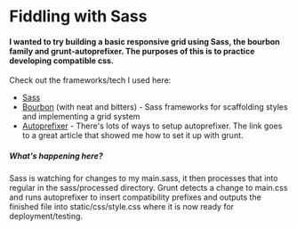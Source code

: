 # Fiddling with Sass
#### I wanted to try building a basic responsive grid using Sass, the bourbon family and grunt-autoprefixer. The purposes of this is to practice developing compatible css.

Check out the frameworks/tech I used here:
* [Sass](http://sass-lang.com/)
* [Bourbon](http://bourbon.io) (with neat and bitters) - Sass frameworks for scaffolding styles and implementing a grid system
* [Autoprefixer](https://css-tricks.com/autoprefixer/) - There's lots of ways to setup autoprefixer. The link goes to a great article that showed me how to set it up with grunt.

##### What's happening here?

Sass is watching for changes to my main.sass, it then processes that into regular in the sass/processed directory. Grunt detects a change to main.css and runs autoprefixer to insert compatibility prefixes and outputs the finished file into static/css/style.css where it is now ready for deployment/testing.